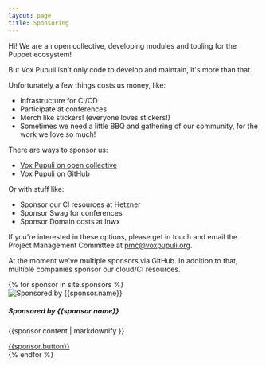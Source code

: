 ```yaml
---
layout: page
title: Sponsoring
---
```


Hi! We are an open collective, developing modules and tooling for the Puppet ecosystem!

But Vox Pupuli isn't only code to develop and maintain, it's more than that.

Unfortunately a few things costs us money, like:
- Infrastructure for CI/CD
- Participate at conferences
- Merch like stickers! (everyone loves stickers!)
- Sometimes we need a little BBQ and gathering of our community, for the work we love so much!

There are ways to sponsor us:
- [Vox Pupuli on open collective](https://opencollective.com/vox-pupuli)
- [Vox Pupuli on GitHub](https://github.com/sponsors/voxpupuli)

Or with stuff like:
- Sponsor our CI resources at Hetzner
- Sponsor Swag for conferences
- Sponsor Domain costs at Inwx

If you're interested in these options, please get in touch and email the Project Management Committee at pmc@voxpupuli.org.

At the moment we've multiple sponsors via GitHub. In addition to that, multiple
companies sponsor our cloud/CI resources.

<div class="row">
  {% for sponsor in site.sponsors %}
    <div class="col-md-4 d-flex align-items-stretch">
      <div class="card">
	    <img class="card-img-top" src="{{ site.url }}{{ site.baseurl }}/static/images/{{sponsor.logo}}" alt="Sponsored by {{sponsor.name}}">
        <div class="card-body d-flex flex-column">
          <h5 class="card-title">Sponsored by {{sponsor.name}}</h5>
          <p class="card-text">{{sponsor.content | markdownify }}</p>
          <a href="{{sponsor.website}}" class="btn btn-primary mt-auto">{{sponsor.button}}</a>
        </div>
      </div>
    </div>
  {% endfor %}
</div>

